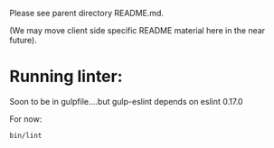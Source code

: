 Please see parent directory README.md.

(We may move client side specific README material here in the near future).


Running linter:
===========================

Soon to be in gulpfile....but gulp-eslint depends on eslint 0.17.0

For now: 

    bin/lint




